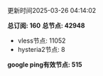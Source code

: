 更新时间2025-03-26 04:14:02

**总订阅: 160**
**总节点: 42948**
- vless节点: 11052
- hysteria2节点: 8

**google ping有效节点: 515**
